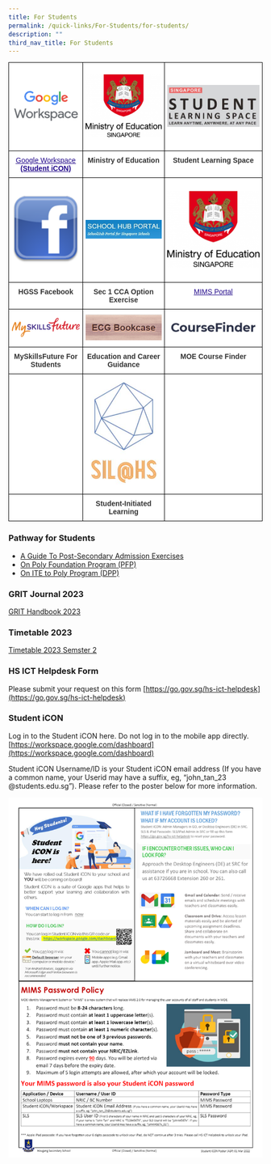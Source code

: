 ```yaml
---
title: For Students
permalink: /quick-links/For-Students/for-students/
description: ""
third_nav_title: For Students
---
```

<style type="text/css">
.tg  {border-collapse:collapse;border-spacing:0;margin:0px auto;}
.tg td{border-color:black;border-style:solid;border-width:1px;font-family:Arial, sans-serif;font-size:14px;
  overflow:hidden;padding:10px 5px;word-break:normal;}
.tg th{border-color:black;border-style:solid;border-width:1px;font-family:Arial, sans-serif;font-size:14px;
  font-weight:normal;overflow:hidden;padding:10px 5px;word-break:normal;}
.tg .tg-tlx9{background-color:#FFF;color:#333;text-align:center;vertical-align:top}
.tg .tg-apyk{background-color:#FFF;color:#333;font-weight:bold;text-align:center;vertical-align:top}
.tg .tg-2rp9{background-color:#FFF;color:#333;text-align:center;vertical-align:middle}
.tg .tg-0pyt{background-color:#FFF;color:#21088A;font-weight:bold;text-align:center;text-decoration:underline;vertical-align:top}
</style>
<table class="tg">
<tbody>
  <tr>
    <td class="tg-2rp9"><a href="https://workspace.google.com/dashboard" target="_self"> 
          <img src="/images/Google%20Workspace%20icon.png" style="width:100%"></a></td>
    <td class="tg-2rp9"><a href="https://www.moe.gov.sg/" target="_self"> 
          <img src="/images/HGSS-MOE.png" style="width:100%"></a></td>
    <td class="tg-2rp9"><a href="https://vle.learning.moe.edu.sg/login" target="_self"> 
          <img src="/images/SLS.jpeg" style="width:100%"></a></td>
  </tr>
  <tr>
    <td class="tg-0pyt"><a href="https://workspace.google.com/dashboard"><span style="font-weight:500;text-decoration:underline;color:#21088A">Google Workspace</span></a> <br>(Student iCON)<br></td>
    <td class="tg-apyk">Ministry of Education</td>
    <td class="tg-apyk">Student Learning Space</td>
  </tr>
  <tr>
    <td class="tg-2rp9"><a href="https://www.facebook.com/hougangsecondaryschool/" target="_self"> 
          <img src="/images/FB.png" style="width:100%"></a></td>
    <td class="tg-2rp9"><a href="https://hougang.schoolhub.sg/" target="_self"> 
          <img src="/images/SHP.jpeg" style="width:100%"></a></td>
    <td class="tg-2rp9"><a href="https://portal.mims.moe.gov.sg/idmdash/" target="_self"> 
          <img src="/images/HGSS-MOE.png" style="width:100%"></a></td>
  </tr>
  <tr>
    <td class="tg-apyk">HGSS Facebook</td>
    <td class="tg-apyk">Sec 1 CCA Option Exercise</td>
    <td class="tg-0pyt"><a href="https://portal.mims.moe.gov.sg/idmdash/"><span style="font-weight:500;text-decoration:underline;color:#21088A"> MIMS Portal</span></a><br></td>
  </tr>
  <tr>
    <td class="tg-2rp9"><a href="https://www.myskillsfuture.gov.sg/content/student/en/secondary.html" target="_self"> 
          <img src="/images/MSFLOGO.png" style="width:100%"></a></td>
    <td class="tg-2rp9"><a href="https://pubhtml5.com/bookcase/vhhu/" target="_self"> 
          <img src="/images/ECGBOOKCASE.png" style="width:100%"></a></td>
    <td class="tg-2rp9"><a href="https://www.moe.gov.sg/coursefinder/" target="_self"> 
          <img src="/images/MOECOURSEFINDER.jpeg" style="width:100%"></a></td>
  </tr>
  <tr>
    <td class="tg-apyk">MySkillsFuture For Students</td>
    <td class="tg-apyk">Education and Career Guidance</td>
    <td class="tg-apyk">MOE Course Finder</td>
  </tr>
  <tr>
    <td class="tg-2rp9"></td>
    <td class="tg-2rp9"><a href="https://sites.google.com/view/hssil/home" target="_self"> 
          <img src="/images/SIL%20logo.jpeg" style="width:100%"></a></td>
    <td class="tg-2rp9"></td>
  </tr>
  <tr>
    <td class="tg-tlx9"></td>
    <td class="tg-apyk">Student-Initiated Learning</td>
    <td class="tg-tlx9"> </td>
  </tr>
</tbody>
</table>


### Pathway for Students

*   [A Guide To Post-Secondary Admission Exercises](/files/Students/a%20guide%20to%20post-secondary%20admissions%20exercises.pdf)
*   [On Poly Foundation Program (PFP)](https://pfp.polytechnic.edu.sg/PFP/pfp_application.html)
*   [On ITE to Poly Program (DPP)](https://www.ite.edu.sg/wps/portal/definitely-des/)

### GRIT Journal 2023

[GRIT Handbook 2023](/files/Students/GRIT%20Handbook%202023.pdf)


### Timetable 2023

[Timetable 2023 Semster 2](https://go.gov.sg/hstimetable)


### HS ICT Helpdesk Form

Please submit your request on this form&nbsp;[https://go.gov.sg/hs-ict-helpdesk](https://go.gov.sg/hs-ict-helpdesk)


### Student iCON

Log in to the Student iCON here. Do not log in to the mobile app directly.&nbsp;  
[https://workspace.google.com/dashboard](https://workspace.google.com/dashboard)  
  
Student iCON Username/ID is your Student iCON email address (If you have a common name, your Userid may have a suffix, eg, “john\_tan\_23 @students.edu.sg”). Please refer to the poster below for more information.

![](/images/Studen%20iCON%20Poster%20A3P2022%2001Mar20221.jpeg)